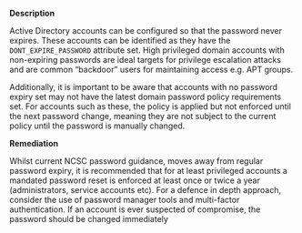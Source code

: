 **Description**

Active Directory accounts can be configured so that the password never expires. These accounts can be identified as they have the ```DONT_EXPIRE_PASSWORD``` attribute set. High privileged domain accounts with non-expiring passwords are ideal targets for privilege escalation attacks and are common “backdoor” users for maintaining access e.g. APT groups.

Additionally, it is important to be aware that accounts with no password expiry set may not have the latest domain password policy requirements set. For accounts such as these, the policy is applied but not enforced until the next password change, meaning they are not subject to the current policy until the password is manually changed.

**Remediation**

Whilst current NCSC password guidance, moves away from regular password expiry, it is recommended that for at least privileged accounts a mandated password reset is enforced at least once or twice a year (administrators, service accounts etc). For a defence in depth approach, consider the use of password manager tools and multi-factor authentication. If an account is ever suspected of compromise, the password should be changed immediately